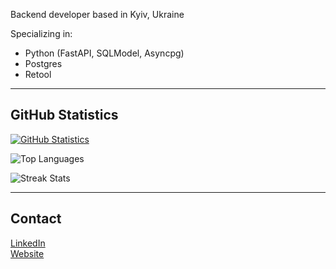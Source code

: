 Backend developer based in Kyiv, Ukraine

Specializing in:
- Python (FastAPI, SQLModel, Asyncpg)
- Postgres
- Retool

---

## GitHub Statistics

[![GitHub Statistics](https://u8views.com/api/v1/github/profiles/121157569/views/day-week-month-total-count.svg)](https://u8views.com/github/nikitair)

![Top Languages](https://github-readme-stats.vercel.app/api/top-langs/?username=nikitair&layout=compact&hide_border=true)

![Streak Stats](https://github-readme-streak-stats.herokuapp.com/?user=nikitair&hide_border=true&theme=default)

---

## Contact

[LinkedIn](https://www.linkedin.com/in/nikitastoliarov)  
[Website](https://www.intellines.com)

